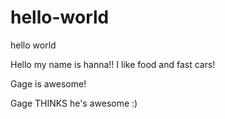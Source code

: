 # hello-world
hello world

Hello my name is hanna!! 
I like food and fast cars!

Gage is awesome!

Gage THINKS he's awesome :)
